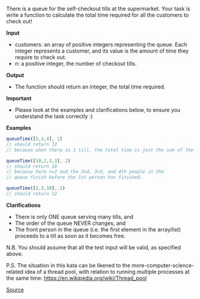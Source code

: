 There is a queue for the self-checkout tills at the supermarket. Your task is write a function to calculate the total time required for all the customers to check out!

**Input**
- customers: an array of positive integers representing the queue. Each integer represents a customer, and its value is the amount of time they require to check out.
- n: a positive integer, the number of checkout tills.

**Output**
- The function should return an integer, the total time required.

**Important**
- Please look at the examples and clarifications below, to ensure you understand the task correctly :)

**Examples**
```javascript
queueTime([5,3,4], 1)
// should return 12
// because when there is 1 till, the total time is just the sum of the times

queueTime([10,2,3,3], 2)
// should return 10
// because here n=2 and the 2nd, 3rd, and 4th people in the 
// queue finish before the 1st person has finished.

queueTime([2,3,10], 2)
// should return 12
```


**Clarifications**
- There is only ONE queue serving many tills, and
- The order of the queue NEVER changes, and
- The front person in the queue (i.e. the first element in the array/list) proceeds to a till as soon as it becomes free.

N.B. You should assume that all the test input will be valid, as specified above.

P.S. The situation in this kata can be likened to the more-computer-science-related idea of a thread pool, with relation to running multiple processes at the same time: https://en.wikipedia.org/wiki/Thread_pool

[Source](https://www.codewars.com/kata/57b06f90e298a7b53d000a86/train/javascript)